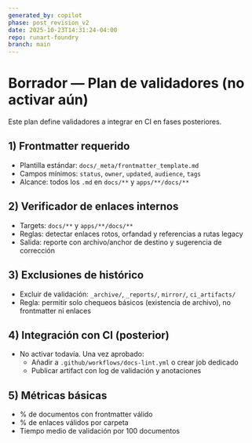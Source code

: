 ```yaml
---
generated_by: copilot
phase: post_revision_v2
date: 2025-10-23T14:31:24-04:00
repo: runart-foundry
branch: main
---
```


# Borrador — Plan de validadores (no activar aún)

Este plan define validadores a integrar en CI en fases posteriores.

## 1) Frontmatter requerido
- Plantilla estándar: `docs/_meta/frontmatter_template.md`
- Campos mínimos: `status`, `owner`, `updated`, `audience`, `tags`
- Alcance: todos los `.md` en `docs/**` y `apps/**/docs/**`

## 2) Verificador de enlaces internos
- Targets: `docs/**` y `apps/**/docs/**`
- Reglas: detectar enlaces rotos, orfandad y referencias a rutas legacy
- Salida: reporte con archivo/anchor de destino y sugerencia de corrección

## 3) Exclusiones de histórico
- Excluir de validación: `_archive/`, `_reports/`, `mirror/`, `ci_artifacts/`
- Regla: permitir solo chequeos básicos (existencia de archivo), no frontmatter ni enlaces

## 4) Integración con CI (posterior)
- No activar todavía. Una vez aprobado:
  - Añadir a `.github/workflows/docs-lint.yml` o crear job dedicado
  - Publicar artifact con log de validación y anotaciones

## 5) Métricas básicas
- % de documentos con frontmatter válido
- % de enlaces válidos por carpeta
- Tiempo medio de validación por 100 documentos
